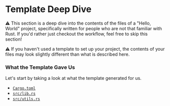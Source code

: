 # Template Deep Dive

⚠️ This section is a deep dive into the contents of the files of a "Hello, World" project,
specifically written for people who are not that familiar with Rust. If you'd rather just
checkout the workflow, feel free to skip this section!

⚠️ If you haven't used a template to set up your project, the contents of your files
may look slightly different than what is described here.

### What the Template Gave Us

Let's start by taking a look at what the template generated for us. 

- [`Cargo.toml`](./cargo-toml.html)
- [`src/lib.rs`](./src-lib-rs.html)
- [`src/utils.rs`](./src-utils-rs.html)
